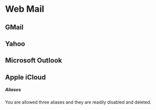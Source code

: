 Web Mail
========



GMail
-----

Yahoo
-----

Microsoft Outlook
-----------------

Apple iCloud
------------

##### Aliases

You are allowed three aliases and they are readily disabled and deleted.